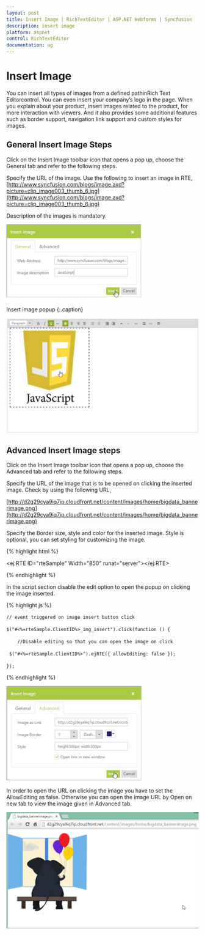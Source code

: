 ```yaml
---
layout: post
title: Insert Image | RichTextEditor | ASP.NET Webforms | Syncfusion
description: insert image
platform: aspnet
control: RichTextEditor
documentation: ug
---
```


# Insert Image

You can insert all types of images from a defined pathinRich Text Editorcontrol. You can even insert your company’s logo in the page. When you explain about your product, insert images related to the product, for more interaction with viewers. And it also provides some additional features such as border support, navigation link support and custom styles for images.

## General Insert Image Steps 

Click on the Insert Image toolbar icon that opens a pop up, choose the General tab and refer to the following steps.

Specify the URL of the image. Use the following to insert an image in RTE, [http://www.syncfusion.com/blogs/image.axd?picture=clip_image003_thumb_6.jpg](http://www.syncfusion.com/blogs/image.axd?picture=clip_image003_thumb_6.jpg)

Description of the images is mandatory.

![](Insert-Image_images/Insert-Image_img1.png)

Insert image popup
{:.caption} 

![](Insert-Image_images/Insert-Image_img2.png)



## Advanced Insert Image steps

Click on the Insert Image toolbar icon that opens a pop up, choose the Advanced tab and refer to the following steps.

Specify the URL of the image that is to be opened on clicking the inserted image. Check by using the following URL,

[http://d2g29cya9iq7ip.cloudfront.net/content/images/home/bigdata_bannerimage.png](http://d2g29cya9iq7ip.cloudfront.net/content/images/home/bigdata_bannerimage.png)

Specify the Border size, style and color for the inserted image. Style is optional, you can set styling for customizing the image.

{% highlight html %}

<ej:RTE ID="rteSample" Width="850" runat="server"></ej:RTE>

{% endhighlight %}

In the script section disable the edit option to open the popup on clicking the image inserted.

{% highlight js %}

    // event triggered on image insert button click

    $("#<%=rteSample.ClientID%>_img_insert").click(function () {

        //Disable editing so that you can open the image on click

     $("#<%=rteSample.ClientID%>").ejRTE({ allowEditing: false });

    });

{% endhighlight %}


![](Insert-Image_images/Insert-Image_img3.png)

In order to open the URL on clicking the image you have to set the AllowEditing as false. Otherwise you can open the image URL by Open on new tab to view the image given in Advanced tab.

![](Insert-Image_images/Insert-Image_img4.png)